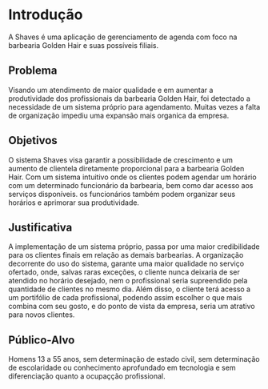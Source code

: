 # Introdução

A Shaves é uma aplicação de gerenciamento de agenda com foco na barbearia Golden Hair e suas possíveis filiais.

## Problema
Visando um atendimento de maior qualidade e em aumentar a produtividade dos profissionais da barbearia Golden Hair, foi detectado a necessidade de um sistema próprio para agendamento. Muitas vezes a falta de organização impediu uma expansão mais organica da empresa.

## Objetivos

O sistema Shaves visa garantir a possibilidade de crescimento e um aumento de clientela diretamente proporcional para a barbearia Golden Hair. Com um sistema intuitivo onde os clientes podem agendar um horário com um determinado funcionário da barbearia, bem como dar acesso aos serviços disponíveis. os funcionários também podem organizar seus horários e aprimorar sua produtividade.

## Justificativa

A implementação de um sistema próprio, passa por uma maior credibilidade para os clientes finais em relação as demais barbearias. A organização decorrente do uso do sistema, garante uma maior qualidade no serviço ofertado, onde, salvas raras exceções, o cliente nunca deixaria de ser atendido no horário desejado, nem o profissional seria supreendido pela quantidade de clientes no mesmo dia. Além disso, o cliente terá acesso a um portifólio de cada profissional, podendo assim escolher o que mais combina com seu gosto, e do ponto de vista da empresa, seria um atrativo para novos clientes.

## Público-Alvo

Homens 13 a 55 anos, sem determinação de  estado civil, sem determinação de escolaridade ou conhecimento aprofundado em tecnologia e sem diferenciação quanto a ocupaçção profissional.
